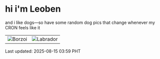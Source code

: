 # hi i'm Leoben

and i like dogs—so have some random dog pics that change whenever my CRON feels like it

|  |  |
|--------|----------|
| ![Borzoi](https://random-dog-vercel.vercel.app/api/random-borzoi?v=1755201575) | ![Labrador](https://random-dog-vercel.vercel.app/api/random-labrador?v=1755201575) |

Last updated: 2025-08-15 03:59 PHT
